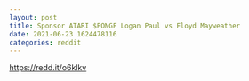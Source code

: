 ```yaml
--- 
layout: post 
title: Sponsor ATARI $PONGF Logan Paul vs Floyd Mayweather 
date: 2021-06-23 1624478116 
categories: reddit 
--- 
```

https://redd.it/o6klkv